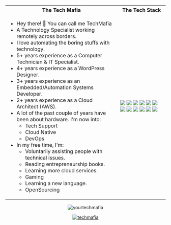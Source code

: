 <table>
<tr>
 <th>
 The Tech Mafia
 </th>
<th>
The Tech Stack
</th>
</tr>

<tr>
 <td width="70%">
   <ul>
     <li>Hey there! 👋 You can call me TechMafia</li>
     <li> A Technology Specialist working remotely across borders.</li>
     <li> I love automating the boring stuffs with technology.</li>
     <li> 5+ years experience as a Computer Technician & IT Specialist.</li>
     <li>4+ years experience as a WordPress Designer.</li>
     <li> 3+ years experience as an Embedded/Automation Systems Developer.</li>
     <li> 2+ years experience as a Cloud Architect (AWS).</li>
     <li> A lot of the past couple of years have been about hardware. I'm now into:   
        <ul> 
          <li> Tech Support </li> 
          <li> Cloud Native </li> 
          <li> DevOps </li> 
        </ul>          
     </li>  
     <li> In my free time, I'm:
        <ul>  
          <li> Voluntarily assisting people with technical issues.</li>
          <li> Reading entrepreneurship books.</li>
          <li> Learning more cloud services.</li>
          <li> Gaming </li>
          <li> Learning a new language.</li>
          <li> OpenSourcing </li>
        </ul>
     </li>  
   </ul> 
</td>
<td>
    <img src="https://img.shields.io/badge/-Python-F9DC3E.svg?logo=python&style=flat">
    <img src="https://img.shields.io/badge/-Django-092E20.svg?logo=django&style=flat">
    <img src="https://img.shields.io/badge/%20-AWS-%23E08307?style=for-the-badge&logo=amazonaws&logoColor=white&style=flat">
    <img src="https://img.shields.io/badge/%20-Linux-%23F55301?style=for-the-badge&logo=linux&logoColor=white&style=flat">
    <img src="https://img.shields.io/badge/-Nginx-00C7B7.svg?logo=nginx&logoColor=white&style=flat">  
    <img src="https://img.shields.io/badge/-GitHub-181717.svg?logo=github&style=flat&logoColor=white">
    <img src="https://img.shields.io/badge/-Docker-0082C9.svg?logo=docker&style=flat&logoColor=white">
    <img src="https://img.shields.io/badge/%20-Arduino-%27007ACC?style=for-the-badge&logo=arduino&logoColor=white&style=flat">
    <img src="https://img.shields.io/badge/%20-WordPress-%3007ACC?style=for-the-badge&style=flat&logo=wordpress">
    <img src="https://img.shields.io/badge/-Visual%20Studio%20Code-007ACC.svg?logo=visual-studio-code&style=flat&logoColor=white">
    <img src="https://img.shields.io/badge/-TeamViewer-004466.svg?logo=teamviewer&style=flat">
    <img src="https://img.shields.io/badge/Slack-4A154B?style=for-the-badge&logo=slack&logoColor=white&style=flat&logoColor=white">
  </td>
</tr>
</table>

<p align = "center"><img align = "center" src="https://github-readme-stats.vercel.app/api/top-langs?username=yourtechmafia&show_icons=true&locale=en&layout=compact" alt="yourtechmafia" />
</p>

<p align="center"> <a href="https://twitter.com/techmafia_" target="blank"><img src="https://img.shields.io/twitter/follow/techmafia_?logo=twitter&style=for-the-badge" alt="techmafia" /></a> </p>
